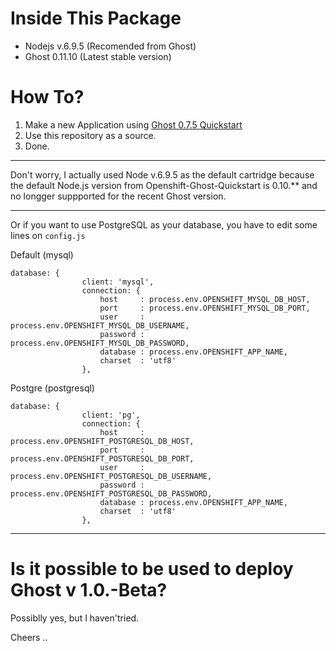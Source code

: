 # Inside This Package

- Nodejs v.6.9.5 (Recomended from Ghost)
- Ghost 0.11.10 (Latest stable version)

# How To?

1. Make a new Application using [Ghost 0.7.5 Quickstart](https://openshift.redhat.com/app/console/application_type/quickstart!240)
2. Use this repository as a source.
3. Done.

---

Don't worry, I actually used Node v.6.9.5 as the default cartridge because the default Node.js version from Openshift-Ghost-Quickstart is 0.10.** and no longger suppported for the recent Ghost version.

---

Or if you want to use PostgreSQL as your database, you have to edit some lines on `config.js`

Default (mysql)
```
database: {
                client: 'mysql',
                connection: {
                    host     : process.env.OPENSHIFT_MYSQL_DB_HOST,
                    port     : process.env.OPENSHIFT_MYSQL_DB_PORT,
                    user     : process.env.OPENSHIFT_MYSQL_DB_USERNAME,
                    password : process.env.OPENSHIFT_MYSQL_DB_PASSWORD,
                    database : process.env.OPENSHIFT_APP_NAME,
                    charset  : 'utf8'
                },
```

Postgre (postgresql)
```
database: {
                client: 'pg',
                connection: {
                    host     : process.env.OPENSHIFT_POSTGRESQL_DB_HOST,
                    port     : process.env.OPENSHIFT_POSTGRESQL_DB_PORT,
                    user     : process.env.OPENSHIFT_POSTGRESQL_DB_USERNAME,
                    password : process.env.OPENSHIFT_POSTGRESQL_DB_PASSWORD,
                    database : process.env.OPENSHIFT_APP_NAME,
                    charset  : 'utf8'
                },
```

---

# Is it possible to be used to deploy Ghost v 1.0.-Beta?
Possiblly yes, but I haven'tried.

Cheers .. 
